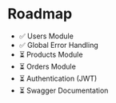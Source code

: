 # Roadmap

- ✅ Users Module
- ✅ Global Error Handling
- ⏳ Products Module
- ⏳ Orders Module
- ⏳ Authentication (JWT)
- ⏳ Swagger Documentation
